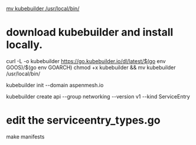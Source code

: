 [mv kubebuilder /usr/local/bin/](https://book.kubebuilder.io/quick-start.html)

# download kubebuilder and install locally.
curl -L -o kubebuilder https://go.kubebuilder.io/dl/latest/$(go env GOOS)/$(go env GOARCH)
chmod +x kubebuilder && mv kubebuilder /usr/local/bin/

kubebuilder init --domain aspenmesh.io

kubebuilder create api --group networking --version v1 --kind ServiceEntry

# edit the serviceentry_types.go
make manifests